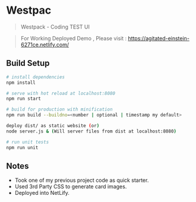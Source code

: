 # Westpac

> Westpack - Coding TEST UI

> For Working Deployed Demo , Please visit : https://agitated-einstein-6271ce.netlify.com/

## Build Setup

``` bash
# install dependencies
npm install

# serve with hot reload at localhost:8080
npm run start

# build for production with minification
npm run build --buildno=<number | optional | timestamp my default>

deploy dist/ as static website (or)
node server.js & (Will server files from dist at localhost:8080)

# run unit tests
npm run unit
```

## Notes

 * Took one of my previous project code as quick starter.
 * Used 3rd Party CSS to generate card images.
 * Deployed into NetLify.

